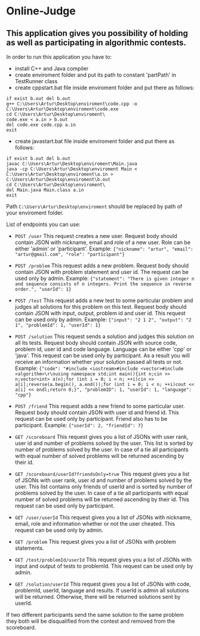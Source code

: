 # Online-Judge

## This application gives you possibility of holding as well as participating in algorithmic contests.

In order to run this application you have to:

- install C++ and Java compiler
- create enviroment folder and put its path to constant 'partPath' in TestRunner class
- create cppstart.bat file inside enviroment folder and put there as follows:
```
if exist b.out del b.out
g++ C:\Users\Artur\Desktop\enviroment\code.cpp -o C:\Users\Artur\Desktop\enviroment\code.exe
cd C:\Users\Artur\Desktop\enviroment\
code.exe < a.in > b.out
del code.exe code.cpp a.in
exit
```
- create javastart.bat file inside enviroment folder and put there as follows:
```
if exist b.out del b.out
javac C:\Users\Artur\Desktop\enviroment\Main.java
java -cp C:\Users\Artur\Desktop\enviroment Main < C:\Users\Artur\Desktop\enviroment\a.in > C:\Users\Artur\Desktop\enviroment\b.out
cd C:\Users\Artur\Desktop\enviroment\
del Main.java Main.class a.in
exit
```
Path `C:\Users\Artur\Desktop\enviroment` should be replaced by path of your enviroment folder.

List of endpoints you can use:

- `POST /user`
This request creates a new user.
Request body should contain JSON with nickname, email and role of a new user.
Role can be either 'admin' or 'participant'.
Example: `{"nickname": "artur", "email": "artur@gmail.com", "role": "participant"}`

- `POST /problem`
This request adds a new problem.
Request body should contain JSON with problem statement and user id.
The request can be used only by admin.
Example: `{"statement": "There is given integer n and sequence consists of n integers. Print the sequence in reverse order.", "userId": 1}`

- `POST /test`
This request adds a new test to some particular problem and judges all solutions for this problem on this test.
Request body should contain JSON with input, output, problem id and user id.
This request can be used only by admin.
Example: `{"input": "2 1 2", "output": "2 1", "problemId": 1, "userId": 1}`

- `POST /solution`
This request sends a solution and judges this solution on all its tests.
Request body should contain JSON with source code, problem id, user id and code language.
Language can be either 'cpp' or 'java'.
This request can be used only by participant.
As a result you will receive an information whether your solution passed all tests or not.
Example: `{"code": "#include <iostream>#include <vector>#include <algorithm>\r\nusing namespace std;int main(){int n;cin >> n;vector<int> a(n);for (int i = 0; i < n; ++i)cin >> a[i];reverse(a.begin(), a.end());for (int i = 0; i < n; ++i)cout << a[i] << endl;return 0;}", "problemID": 1, "userId": 1, "language": "cpp"}`

- `POST /friend`
This request adds a new friend to some particular user.
Request body should contain JSON with user id and friend id.
This request can be used only by participant. Friend also has to be participant.
Example: `{"userId": 2, "friendId": 7}`

- `GET /scoreboard`
This request gives you a list of JSONs with user rank, user id and number of problems solved by the user. This list is sorted by number of problems solved by the user. In case of a tie all participants with equal number of solved problems will be returned ascending by their id.

- `GET /scoreboard/userId?friendsOnly=true`
This request gives you a list of JSONs with user rank, user id and number of problems solved by the user.
This list contains only friends of userId and is sorted by number of problems solved by the user. In case of a tie all participants with equal number of solved problems will be returned ascending by their id.
This request can be used only by participant.

- `GET /user/userId`
This request gives you a list of JSONs with nickname, email, role and information whether or not the user cheated.
This request can be used only by admin.

- `GET /problem`
This request gives you a list of JSONs with problem statements.

- `GET /test/problemId/userId`
This request gives you a list of JSONs with input and output of tests to problemId.
This request can be used only by admin.

- `GET /solution/userId`
This request gives you a list of JSONs with code, problemId, userId, language and results.
If userId is admin all solutions will be returned. Otherwise, there will be returned solutions sent by userId.

If two different participants send the same solution to the same problem they both will be disqualified from the contest and removed from the scoreboard.
